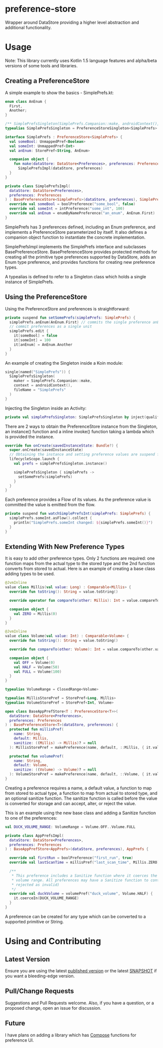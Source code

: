 preference-store
===========
Wrapper around DataStore<Preferences> providing a higher level abstraction and additional
functionality.

# Usage
Note: This library currently uses Kotlin 1.5 language features and alpha/beta versions of some tools
and libraries.

## Creating a PreferenceStore
A simple example to show the basics - SimplePrefs.kt:
```kotlin
enum class AnEnum {
  First,
  Another;
}

/** SimplePrefsSingleton(SimplePrefs.Companion::make, androidContext(), fileName) */
typealias SimplePrefsSingleton = PreferenceStoreSingleton<SimplePrefs>

interface SimplePrefs : PreferenceStore<SimplePrefs> {
  val someBool: UnmappedPref<Boolean>
  val someInt: UnmappedPref<Int>
  val anEnum: StorePref<String, AnEnum>

  companion object {
    fun make(dataStore: DataStore<Preferences>, preferences: Preferences): SimplePrefs =
      SimplePrefsImpl(dataStore, preferences)
  }
}

private class SimplePrefsImpl(
  dataStore: DataStore<Preferences>,
  preferences: Preferences
) : BasePreferenceStore<SimplePrefs>(dataStore, preferences), SimplePrefs {
  override val someBool = boolPreference("some_bool", false)
  override val someInt = intPreference("some_int", 100)
  override val anEnum = enumByNamePreference("an_enum", AnEnum.First)
}
```
SimplePrefs has 3 preferences defined, including an Enum preference, and implements a
PreferenceStore parameterized by itself. It also defines a companion object function to instantiate
the concrete implementation.

SimplePrefsImpl implements the SimplePrefs interface and subclasses BasePreferenceStore.
BasePreferenceStore provides protected methods for creating all the primitive type preferences
supported by DataStore<Preferences>, adds an Enum type preference, and provides functions for
creating new preference types.

A typealias is defined to refer to a Singleton class which holds a single instance of SimplePrefs.

## Using the PreferenceStore
Using the PreferenceStore and preferences is straightforward:
```kotlin
private suspend fun setSomePrefs(simplePrefs: SimplePrefs) {
  simplePrefs.anEnum(AnEnum.First) // commits the single preference anEnum
  // commit preferences as a single unit
  simplePrefs.edit {
    it[someBool] = false
    it[someInt] = 100
    it[anEnum] = AnEnum.Another
  }
}
```
An example of creating the Singleton inside a Koin module:
```kotlin
single(named("SimplePrefs")) {
  SimplePrefsSingleton(
    maker = SimplePrefs.Companion::make,
    context = androidContext(),
    fileName = "SimplePrefs"
  )
}
```
Injecting the Singleton inside an Activity:
```kotlin
private val simplePrefsSingleton: SimplePrefsSingleton by inject(qualifier = named("SimplePrefs"))
```
There are 2 ways to obtain the PreferenceStore instance from the Singleton, an instance() function
and a inline invoke() function taking a lambda which is provided the instance.
```kotlin
override fun onCreate(savedInstanceState: Bundle?) {
  super.onCreate(savedInstanceState)
  // Obtaining the instance and setting preference values are suspend functions.
  lifecycleScope.launch {
    val prefs = simplePrefsSingleton.instance()

    simplePrefsSingleton { simplePrefs ->
      setSomePrefs(simplePrefs)
    }
  }
}
```
Each preference provides a Flow of its values. As the preference value is committed the value
is emitted from the flow.
```kotlin
private suspend fun watchSimplePrefsInt(simplePrefs: SimplePrefs) {
  simplePrefs.someInt.asFlow().collect {
    println("SimplePrefs.someInt changed: ${simplePrefs.someInt()}")
  }
}
```
## Extending With New Preference Types
It is easy to add other preference types. Only 2 functions are required: one function maps from
the actual type to the stored type and the 2nd function converts from stored to actual. Here is
an example of creating a base class adding types to be used.
```kotlin
@JvmInline
value class Millis(val value: Long) : Comparable<Millis> {
  override fun toString(): String = value.toString()

  override operator fun compareTo(other: Millis): Int = value.compareTo(other.value)

  companion object {
    val ZERO = Millis(0)
  }
}

@JvmInline
value class Volume(val value: Int) : Comparable<Volume> {
  override fun toString(): String = value.toString()

  override fun compareTo(other: Volume): Int = value.compareTo(other.value)

  companion object {
    val OFF = Volume(0)
    val HALF = Volume(50)
    val FULL = Volume(100)
  }
}

typealias VolumeRange = ClosedRange<Volume>

typealias MillisStorePref = StorePref<Long, Millis>
typealias VolumeStorePref = StorePref<Int, Volume>

open class BaseAppPrefStore<T : PreferenceStore<T>>(
  dataStore: DataStore<Preferences>,
  preferences: Preferences
) : BasePreferenceStore<T>(dataStore, preferences) {
  protected fun millisPref(
    name: String,
    default: Millis,
    sanitize: ((Millis) -> Millis)? = null
  ): MillisStorePref = makePreference(name, default, ::Millis, { it.value }, sanitize)

  protected fun volumePref(
    name: String,
    default: Volume,
    sanitize: ((Volume) -> Volume)? = null
  ): VolumeStorePref = makePreference(name, default, ::Volume, { it.value }, sanitize)
}
```
Creating a preference requires a name, a default value, a function to map from stored to actual
type, a function to map from actual to stored type, and an optional sanitize function. The sanitize
function is called before the value is converted for storage and can accept, alter, or reject the
value.

This is an example using the new base class and adding a Sanitize function to one of the preferences:
```kotlin
val DUCK_VOLUME_RANGE: VolumeRange = Volume.OFF..Volume.FULL

private class AppPrefsImpl(
  dataStore: DataStore<Preferences>,
  preferences: Preferences
) : BaseAppPrefStore<AppPrefs>(dataStore, preferences), AppPrefs {

  override val firstRun = boolPreference("first_run", true)
  override val lastScanTime = millisPref("last_scan_time", Millis.ZERO)

  /**
   * This preference includes a Sanitize function where it coerces the value to be within the
   * volume range. All preferences may have a Sanitize function to control what is stored (or
   * rejected as invalid)
   */
  override val duckVolume = volumePref("duck_volume", Volume.HALF) {
    it.coerceIn(DUCK_VOLUME_RANGE)
  }
}
```
A preference can be created for any type which can be converted to a supported primitive or String.

# Using and Contributing
## Latest Version
Ensure you are using the latest [published version][maven-preference-store] or the latest
[SNAPSHOT][preference-store-snapshot] if you want a bleeding-edge version.
## Pull/Change Requests
Suggestions and Pull Requests welcome. Also, if you have a question, or a proposed change, open an
issue for discussion.
## Future
I have plans on adding a library which has [Compose][compose] functions for preference UI.

[maven-preference-store]: https://search.maven.org/search?q=g:com.ealva%20AND%20a:preference-store
[preference-store-snapshot]: https://oss.sonatype.org/content/repositories/snapshots/com/ealva/preference-store/
[compose]: https://developer.android.com/jetpack/compose]
